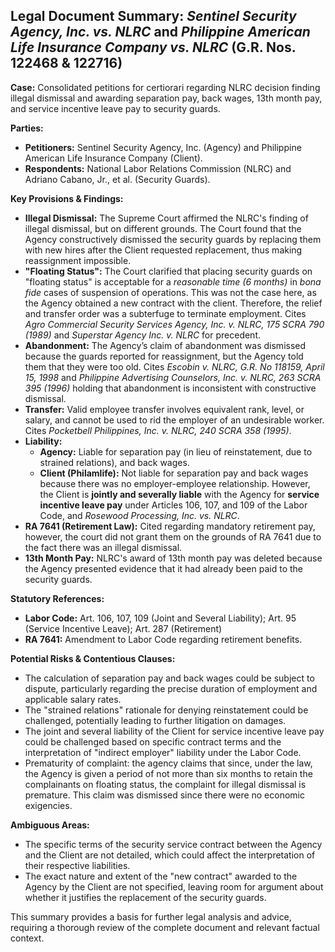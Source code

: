 ## Legal Document Summary: *Sentinel Security Agency, Inc. vs. NLRC* and *Philippine American Life Insurance Company vs. NLRC* (G.R. Nos. 122468 & 122716)

**Case:** Consolidated petitions for certiorari regarding NLRC decision finding illegal dismissal and awarding separation pay, back wages, 13th month pay, and service incentive leave pay to security guards.

**Parties:**

*   **Petitioners:** Sentinel Security Agency, Inc. (Agency) and Philippine American Life Insurance Company (Client).
*   **Respondents:** National Labor Relations Commission (NLRC) and Adriano Cabano, Jr., et al. (Security Guards).

**Key Provisions & Findings:**

*   **Illegal Dismissal:** The Supreme Court affirmed the NLRC's finding of illegal dismissal, but on different grounds. The Court found that the Agency constructively dismissed the security guards by replacing them with new hires after the Client requested replacement, thus making reassignment impossible.
*   **"Floating Status":** The Court clarified that placing security guards on "floating status" is acceptable for a *reasonable time (6 months)* in *bona fide* cases of suspension of operations. This was not the case here, as the Agency obtained a new contract with the client. Therefore, the relief and transfer order was a subterfuge to terminate employment. Cites *Agro Commercial Security Services Agency, Inc. v. NLRC, 175 SCRA 790 (1989)* and *Superstar Agency Inc. v. NLRC* for precedent.
*   **Abandonment:** The Agency’s claim of abandonment was dismissed because the guards reported for reassignment, but the Agency told them that they were too old. Cites *Escobin v. NLRC, G.R. No 118159, April 15, 1998* and *Philippine Advertising Counselors, Inc. v. NLRC, 263 SCRA 395 (1996)* holding that abandonment is inconsistent with constructive dismissal.
*   **Transfer:** Valid employee transfer involves equivalent rank, level, or salary, and cannot be used to rid the employer of an undesirable worker. Cites *Pocketbell Philippines, Inc. v. NLRC, 240 SCRA 358 (1995)*.
*   **Liability:**
    *   **Agency:** Liable for separation pay (in lieu of reinstatement, due to strained relations), and back wages.
    *   **Client (Philamlife):** Not liable for separation pay and back wages because there was no employer-employee relationship. However, the Client is **jointly and severally liable** with the Agency for **service incentive leave pay** under Articles 106, 107, and 109 of the Labor Code, and *Rosewood Processing, Inc. vs. NLRC*.
*   **RA 7641 (Retirement Law):** Cited regarding mandatory retirement pay, however, the court did not grant them on the grounds of RA 7641 due to the fact there was an illegal dismissal.
*   **13th Month Pay:** NLRC's award of 13th month pay was deleted because the Agency presented evidence that it had already been paid to the security guards.

**Statutory References:**

*   **Labor Code:** Art. 106, 107, 109 (Joint and Several Liability); Art. 95 (Service Incentive Leave); Art. 287 (Retirement)
*   **RA 7641:** Amendment to Labor Code regarding retirement benefits.

**Potential Risks & Contentious Clauses:**

*   The calculation of separation pay and back wages could be subject to dispute, particularly regarding the precise duration of employment and applicable salary rates.
*   The "strained relations" rationale for denying reinstatement could be challenged, potentially leading to further litigation on damages.
*   The joint and several liability of the Client for service incentive leave pay could be challenged based on specific contract terms and the interpretation of "indirect employer" liability under the Labor Code.
*   Prematurity of complaint: the agency claims that since, under the law, the Agency is given a period of not more than six months to retain the complainants on floating status, the complaint for illegal dismissal is premature. This claim was dismissed since there were no economic exigencies.

**Ambiguous Areas:**

*   The specific terms of the security service contract between the Agency and the Client are not detailed, which could affect the interpretation of their respective liabilities.
*   The exact nature and extent of the "new contract" awarded to the Agency by the Client are not specified, leaving room for argument about whether it justifies the replacement of the security guards.

This summary provides a basis for further legal analysis and advice, requiring a thorough review of the complete document and relevant factual context.
